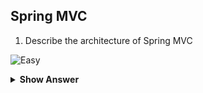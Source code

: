 ## Spring MVC

1. Describe the architecture of Spring MVC

![Easy](https://github.com/revaturelabs/interviewquestions/blob/dev/ComplexityTags/simple%20(2).svg)
<details>
    <summary><b> Show Answer </b></summary> 
<blockquote>
  
Spring MVC is the web component of Spring’s framework which provides a rich functionality for building robust Web Applications. The Spring MVC Framework is architected and designed in such a way that every piece of logic and functionality is highly configurable. It can integrate effortlessly with other popular Web Frameworks like Struts, WebWork, Java Server Faces etc. Spring is not tightly coupled with Servlets or JSP to render the View to the Clients it can be integrated with other view technologies like Velocity, Freemarker etc.
  
**Explanation**<br> Spring MVC, as many other web frameworks, is designed around the front controller pattern where a central **Servlet**, the **DispatcherServlet**, provides a shared algorithm for request processing, while actual work is performed by configurable delegate components. The **DispatcherServlet**, as any Servlet, needs to be declared and mapped according to the Servlet specification by using Java configuration or in web.xml. In turn, the **DispatcherServlet** uses Spring configuration to discover the delegate components it needs for request mapping, view resolution, exception handling, and more.
![image](https://user-images.githubusercontent.com/99252558/185601373-5f78c15d-428c-41ea-882c-cec6fd370072.png)
The request processing workflow in Spring Web MVC (high level):
- The **DispatcherServlet**, as any **Servlet**, needs to be declared and mapped according to the Servlet specification by using Java configuration or in **web.xml**. In turn, the **DispatcherServlet** uses Spring configuration to discover the delegate components it needs for request mapping, view resolution, exception handling etc.
``` xml
<web-app>
    <servlet>
        <servlet-name>app</servlet-name>
        <servlet-class>org.springframework.web.servlet.DispatcherServlet</servlet-class>
        <load-on-startup>1</load-on-startup>
    </servlet>
    <servlet-mapping>
        <servlet-name>app</servlet-name>
        <url-pattern>/app/*</url-pattern>
    </servlet-mapping>
</web-app>
```

- **DispatcherServlet** expects a **WebApplicationContext** (an extension of a plain **ApplicationContext**) for its own configuration. **WebApplicationContext** has a link to the **ServletContext** and the **Servlet** with which it is associated.
- The **DispatcherServlet** delegates to special beans to process requests and render the appropriate responses. By “special beans” we mean Spring-managed Object instances that implement framework contracts. Few special beans detected by the DispatcherServlet are:
    - **HandlerMapping** - Map a request to a defined specific handler (e.g. @RequestMapping annotated methods).
    - **ViewResolver** - Resolve logical String-based view names returned from a handler to an actual View with which to render to the response. Configuring view resolution is as simple as adding viewResolver beans to your Spring configuration. The Spring Framework has a built-in integration for using Spring MVC with JSP and JSTL. When developing with JSPs, you typically declare an **InternalResourceViewResolver** bean.**InternalResourceViewResolver** can be used for dispatching to any Servlet resource but in particular for JSPs. As a best practice, Spring  strongly encourages placing all your JSP files in a directory under the `WEB-INF` directory so there can be no direct access by clients.

``` xml
<bean id="viewResolver" class="org.springframework.web.servlet.view.InternalResourceViewResolver">
    <property name="viewClass" value="org.springframework.web.servlet.view.JstlView"/>
    <property name="prefix" value="/WEB-INF/jsp/"/>
    <property name="suffix" value=".jsp"/>
</bean>
```

---
